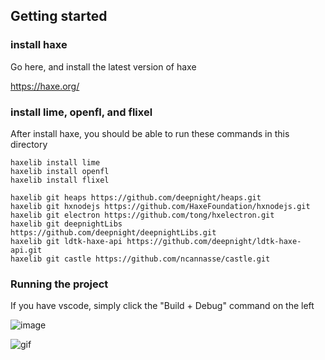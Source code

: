 ## Getting started

### install haxe

Go here, and install the latest version of haxe

https://haxe.org/

### install lime, openfl, and flixel

After install haxe, you should be able to run these commands in this directory

```
haxelib install lime
haxelib install openfl
haxelib install flixel

haxelib git heaps https://github.com/deepnight/heaps.git
haxelib git hxnodejs https://github.com/HaxeFoundation/hxnodejs.git
haxelib git electron https://github.com/tong/hxelectron.git
haxelib git deepnightLibs https://github.com/deepnight/deepnightLibs.git
haxelib git ldtk-haxe-api https://github.com/deepnight/ldtk-haxe-api.git
haxelib git castle https://github.com/ncannasse/castle.git
```

### Running the project

If you have vscode, simply click the "Build + Debug" command on the left

![image](https://user-images.githubusercontent.com/1131494/121776743-8f81a480-cb5c-11eb-978d-2e2b6fe4b22b.png)

![gif](./mine-cart-demo.gif)
